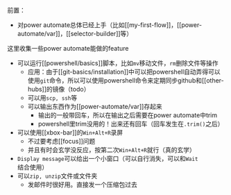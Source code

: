 前置：
- 对power automate总体已经上手（比如[[my-first-flow]]，[[power-automate/var]]，[[selector-builder]]等）

这里收集一些power automate能做的feature
- 可以运行[[powershell/basics]]脚本，比如`mv`移动文件，`rm`删除文件等操作
  - 应用：由于[[git-basics/installation]]中可以把powershell自动弄得可以使用`git`命令，所以可以使用powershell命令来定期同步github和[[other-hubs]]的镜像（todo）
  - 可以用`scp, ssh`等
  - 可以输出东西作为[[power-automate/var]]存起来
    - 输出的一般带回车，所以在输出之后需要在power automate中trim
    - powershell里trim没用的！出来还有回车（回车发生在`.trim()`之后）
- 可以使用[[xbox-bar]]的`Win+Alt+R`录屏
  - 不过要考虑[[focus]]问题
  - 并且有时会玄学没反应，按第二次`Win+Alt+R`就行（真的玄学）
- `Display message`可以给出一个小窗口（可以自行消失，可以和`Wait`结合使用）
- 可以`zip, unzip`文件或文件夹
  - 发邮件时很好用。直接发一个压缩包过去